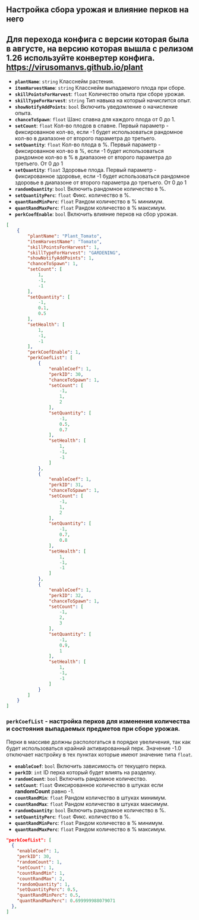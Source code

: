 ## Настройка сбора урожая и влияние перков на него

## Для перехода конфига с версии которая была в августе, на версию которая вышла с релизом 1.26 используйте конвертер конфига. https://virusomanvs.github.io/plant


- **`plantName`**: `string` Класснейм растения.
- **`itemHarvestName`**: `string` Класснейм выпадаемого плода при сборе.
- **`skillPointsForHarvest`**: `float` Количество опыта при сборе урожая.
- **`skillTypeForHarvest`**: `string` Тип навыка на который начислится опыт.
- **`showNotifyAddPoints`**: `bool` Включить уведомление о начисление опыта.
- **`chanceToSpawn`**: `float`  Шанс спавна для каждого плода от 0 до 1.
- **`setCount`**: `float` Кол-во плодов в спавне. Первый параметр - фиксированное кол-во, если -1 будет использоваться рандомное кол-во в диапазоне от второго параметра до третьего.
- **`setQuantity`**: `float` Кол-во плода в %. Первый параметр - фиксированное кол-во в %, если -1 будет использоваться рандомное кол-во в % в диапазоне от второго параметра до третьего. От 0 до 1
- **`setQuantity`**: `float` Здоровье плода. Первый параметр - фиксированное здоровье, если -1 будет использоваться рандомное здоровье в диапазоне от второго параметра до третьего. От 0 до 1
- **`randomQuantity`**: `bool` Включить рандомное количество в %.
- **`setQuantityPerc`**: `float` Фикс. количество в %.
- **`quantRandMinPerc`**: `float` Рандом количество в % минимум.
- **`quantRandMaxPerc`**: `float` Рандом количество в % максимум.
- **`perkCoefEnable`**: `bool` Включить влияние перков на сбор урожая.
  
```json
[
    {
        "plantName": "Plant_Tomato",
        "itemHarvestName": "Tomato",
        "skillPointsForHarvest": 1,
        "skillTypeForHarvest": "GARDENING",
        "showNotifyAddPoints": 1,
        "chanceToSpawn": 1,
        "setCount": [
            1,
            -1,
            -1
        ],
        "setQuantity": [
            -1,
            0.1,
            0.5
        ],
        "setHealth": [
            1,
            -1,
            -1
        ],
        "perkCoefEnable": 1,
        "perkCoefList": [
            {
                "enableCoef": 1,
                "perkID": 30,
                "chanceToSpawn": 1,
                "setCount": [
                    -1,
                    1,
                    2
                ],
                "setQuantity": [
                    -1,
                    0.5,
                    0.7
                ],
                "setHealth": [
                    1,
                    -1,
                    -1
                ]
            },
            {
                "enableCoef": 1,
                "perkID": 31,
                "chanceToSpawn": 1,
                "setCount": [
                    -1,
                    1,
                    2
                ],
                "setQuantity": [
                    -1,
                    0.7,
                    0.8
                ],
                "setHealth": [
                    1,
                    -1,
                    -1
                ]
            },
            {
                "enableCoef": 1,
                "perkID": 32,
                "chanceToSpawn": 1,
                "setCount": [
                    -1,
                    2,
                    3
                ],
                "setQuantity": [
                    -1,
                    0.9,
                    1
                ],
                "setHealth": [
                    1,
                    -1,
                    -1
                ]
            }
        ]
    }
]
```

### `perkCoefList` - настройка перков для изменения количества и состояния выпадаемых предметов при сборе урожая.
Перки в массиве должны распологаться в порядке увеличения, так как будет использоваться крайний активированный перк. Значение -1.0 отключает настройку в тех пунктах которые имеют значение типа `float`.

- **`enableCoef`**: `bool` Включить зависимость от текущего перка.
- **`perkID`**: `int` ID перка который будет влиять на разделку.
- **`randomCount`**: `bool` Включить рандомное количество.
- **`setCount`**: `float`  Фиксированное количество в штуках если **randomCount** равно -1.
- **`countRandMin`**: `float` Рандом количество в штуках минимум.
- **`countRandMax`**: `float` Рандом количество в штуках максимум.
- **`randomQuantity`**: `bool` Включить рандомное количество в %.
- **`setQuantityPerc`**: `float` Фикс. количество в %.
- **`quantRandMinPerc`**: `float` Рандом количество в % минимум.
- **`quantRandMaxPerc`**: `float` Рандом количество в % максимум.


```json
"perkCoefList": [
  {
    "enableCoef": 1,
    "perkID": 30,
    "randomCount": 1,
    "setCount": 1,
    "countRandMin": 1,
    "countRandMax": 2,
    "randomQuantity": 1,
    "setQuantityPerc": 0.5,
    "quantRandMinPerc": 0.5,
    "quantRandMaxPerc": 0.699999988079071
  },
]
```
